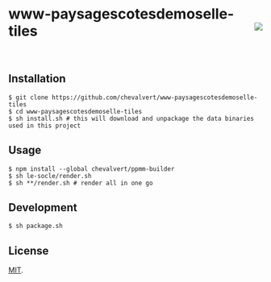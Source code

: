# www-paysagescotesdemoselle-tiles [<img src="https://github.com/chevalvert.png?size=100" align="right">](http://chevalvert.fr/)

<br>

## Installation
```console
$ git clone https://github.com/chevalvert/www-paysagescotesdemoselle-tiles
$ cd www-paysagescotesdemoselle-tiles
$ sh install.sh # this will download and unpackage the data binaries used in this project
```

## Usage
```console
$ npm install --global chevalvert/ppmm-builder
$ sh le-socle/render.sh
$ sh **/render.sh # render all in one go
```

## Development
```console
$ sh package.sh
```

## License

[MIT](https://tldrlegal.com/license/mit-license).
